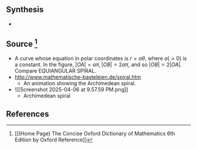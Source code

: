## Synthesis
- 
## Source [^1]
- A curve whose equation in polar coordinates is $r=a \theta$, where $a(>0)$ is a constant. In the figure, $|O A|=a \pi,|O B|=2 a \pi$, and so $|O B|=2|O A|$. Compare EQUIANGULAR SPIRAL.
- http://www.mathematische-basteleien.de/spiral.htm
	- An animation showing the Archimedean spiral.
- ![[Screenshot 2025-04-06 at 9.57.59 PM.png]]
	- Archimedean spiral
## References

[^1]: [[(Home Page) The Concise Oxford Dictionary of Mathematics 6th Edition by Oxford Reference]]
